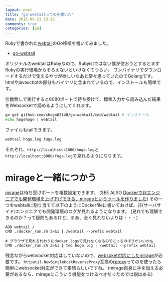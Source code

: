 ```yaml
---
layout: post
title: "go-webtailってのを書いた"
date: 2015-06-21 23:28
comments: true
categories: [go]
---
```


Rubyで書かれた[webtail](https://github.com/r7kamura/webtail)のGo移植を書いてみました。

- [go-webtail](https://github.com/shogo82148/go-webtail)

<!-- More -->

オリジナルのwebtailはRubyなので、Rubyistではない僕が使おうとするとまずRubyの実行環境からそろえないといけなくてつらい。
ワンバイナリでダウンロードするだけで使えるやつが欲しいなあと常々思っていたのでGolangです。
htmlやjavasctiptの部分もバイナリに含まれているので、インストールも簡単です。

引数無しで実行すると8080ポートで待ち受けて、標準入力から読み込んだ結果をWebsocketで読めるようにしてくれます。

``` bash
go get github.com/shogo82148/go-webtail/cmd/webtail # インストール
echo hogehoge | webtail
```

ファイルもtailできます。

``` bash
webtail hoge.log fuga.log
```

それぞれ、`http://localhost:8080/hoge.log`と`http://localhost:8080/fuga.log`で見れるようになります。


# mirageと一緒につかう

[mirage](https://github.com/acidlemon/mirage)は待ち受けポートを複数設定できます。
(SEE ALSO [Dockerで非エンジニアでも開発環境を上げ下げできる、mirageというツールを作りました](http://tech.kayac.com/archive/mirage_for_docker.html))
その一つをwebtailに割り当てて以下のようにDockerfileに書いておけば、非(サーバサイド)エンジニアでも開発環境のログが見れるようになります。
(見れても理解できるのか？って疑問もあるけど、まあ、全く見れないよりは・・・)

```
ADD webtail /
CMD ./docker_run.sh 2>&1 | /webtail --prefix webtail

# ブラウザで見れる代わりにdocker logsで見れなくなるのでこっちのほうがいいかも
CMD ./docker_run.sh 2>&1 | tee hoge.log | /webtail --prefix webtail
```

残念ながらwebsocket対応はしていないので、[websoket対応にしたmirage](https://github.com/shogo82148/mirage/tree/feature/websocket)が必要です。
`httputil.NewSingleHostReverseProxy`互換の[rproxy](github.com/methane/rproxy)ってのを使ったら簡単にwebsocket対応ができて素晴らしいですね。
(mirage自身に手を加える必要があるなら、mirageにこういう機能をつけるべきだったのでは説はある)
